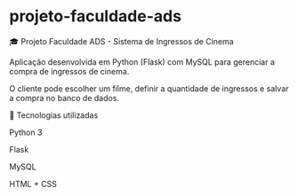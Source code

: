 # projeto-faculdade-ads
🎓 Projeto Faculdade ADS - Sistema de Ingressos de Cinema

Aplicação desenvolvida em Python (Flask) com MySQL para gerenciar a compra de ingressos de cinema.

O cliente pode escolher um filme, definir a quantidade de ingressos e salvar a compra no banco de dados.

🚀 Tecnologias utilizadas

Python 3

Flask

MySQL

HTML + CSS
